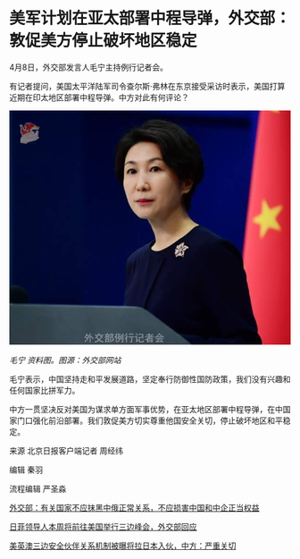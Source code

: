 # 美军计划在亚太部署中程导弹，外交部：敦促美方停止破坏地区稳定

4月8日，外交部发言人毛宁主持例行记者会。

有记者提问，美国太平洋陆军司令查尔斯·弗林在东京接受采访时表示，美国打算近期在印太地区部署中程导弹。中方对此有何评论？

![85abb23804547b1912dab5213114585e.jpg](https://raw.githubusercontent.com/qqhsx/qqnews_image/main/2024/04/08/美军计划在亚太部署中程导弹，外交部：敦促美方停止破坏地区稳定/85abb23804547b1912dab5213114585e.jpg)

_毛宁 资料图。图源：外交部网站_

毛宁表示，中国坚持走和平发展道路，坚定奉行防御性国防政策，我们没有兴趣和任何国家比拼军力。

中方一贯坚决反对美国为谋求单方面军事优势，在亚太地区部署中程导弹，在中国家门口强化前沿部署。我们敦促美方切实尊重他国安全关切，停止破坏地区和平稳定。

来源 北京日报客户端记者 周经纬

编辑 秦羽

流程编辑 严圣淼

[外交部：有关国家不应抹黑中俄正常关系，不应损害中国和中企正当权益
](https://news.qq.com/rain/a/20240408A05D6A00)

[日菲领导人本周将前往美国举行三边峰会，外交部回应](https://news.qq.com/rain/a/20240408A05CX500)

[美英澳三边安全伙伴关系机制被曝将拉日本入伙，中方：严重关切 ](https://news.qq.com/rain/a/20240408A05CUD00)

